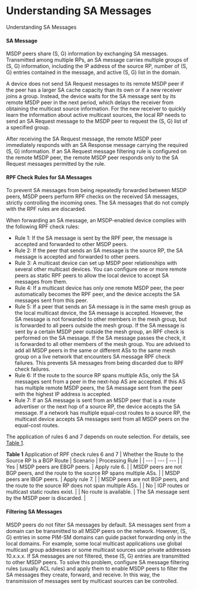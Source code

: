 Understanding SA Messages
=========================

Understanding SA Messages

#### SA Message

MSDP peers share (S, G) information by exchanging SA messages. Transmitted among multiple RPs, an SA message carries multiple groups of (S, G) information, including the IP address of the source RP, number of (S, G) entries contained in the message, and active (S, G) list in the domain.

A device does not send SA Request messages to its remote MSDP peer if the peer has a larger SA cache capacity than its own or if a new receiver joins a group. Instead, the device waits for the SA message sent by its remote MSDP peer in the next period, which delays the receiver from obtaining the multicast source information. For the new receiver to quickly learn the information about active multicast sources, the local RP needs to send an SA Request message to the MSDP peer to request the (S, G) list of a specified group.

After receiving the SA Request message, the remote MSDP peer immediately responds with an SA Response message carrying the required (S, G) information. If an SA Request message filtering rule is configured on the remote MSDP peer, the remote MSDP peer responds only to the SA Request messages permitted by the rule.


#### RPF Check Rules for SA Messages

To prevent SA messages from being repeatedly forwarded between MSDP peers, MSDP peers perform RPF checks on the received SA messages, strictly controlling the incoming ones. The SA messages that do not comply with the RPF rules are discarded.

When forwarding an SA message, an MSDP-enabled device complies with the following RPF check rules:

* Rule 1: If the SA message is sent by the RPF peer, the message is accepted and forwarded to other MSDP peers.
* Rule 2: If the peer that sends an SA message is the source RP, the SA message is accepted and forwarded to other peers.
* Rule 3: A multicast device can set up MSDP peer relationships with several other multicast devices. You can configure one or more remote peers as static RPF peers to allow the local device to accept SA messages from them.
* Rule 4: If a multicast device has only one remote MSDP peer, the peer automatically becomes the RPF peer, and the device accepts the SA messages sent from this peer.
* Rule 5: If a peer that sends an SA message is in the same mesh group as the local multicast device, the SA message is accepted. However, the SA message is not forwarded to other members in the mesh group, but is forwarded to all peers outside the mesh group. If the SA message is sent by a certain MSDP peer outside the mesh group, an RPF check is performed on the SA message. If the SA message passes the check, it is forwarded to all other members of the mesh group. You are advised to add all MSDP peers in the same or different ASs to the same mesh group on a live network that encounters SA message RPF check failures. This prevents SA messages from being discarded due to RPF check failures.
* Rule 6: If the route to the source RP spans multiple ASs, only the SA messages sent from a peer in the next-hop AS are accepted. If this AS has multiple remote MSDP peers, the SA message sent from the peer with the highest IP address is accepted.
* Rule 7: If an SA message is sent from an MSDP peer that is a route advertiser or the next hop of a source RP, the device accepts the SA message. If a network has multiple equal-cost routes to a source RP, the multicast device accepts SA messages sent from all MSDP peers on the equal-cost routes.

The application of rules 6 and 7 depends on route selection. For details, see [Table 1](#EN-US_CONCEPT_0000001130623928__table119671359191016).

**Table 1** Application of RPF check rules 6 and 7
| Whether the Route to the Source RP Is a BGP Route | Scenario | Processing Rule |
| --- | --- | --- |
| Yes | MSDP peers are EBGP peers. | Apply rule 6. |
| MSDP peers are not BGP peers, and the route to the source RP spans multiple ASs. |
| MSDP peers are IBGP peers. | Apply rule 7. |
| MSDP peers are not BGP peers, and the route to the source RP does not span multiple ASs. |
| No | IGP routes or multicast static routes exist. |
| No route is available. | The SA message sent by the MSDP peer is discarded. |



#### Filtering SA Messages

MSDP peers do not filter SA messages by default. SA messages sent from a domain can be transmitted to all MSDP peers on the network. However, (S, G) entries in some PIM-SM domains can guide packet forwarding only in the local domains. For example, some local multicast applications use global multicast group addresses or some multicast sources use private addresses 10.x.x.x. If SA messages are not filtered, these (S, G) entries are transmitted to other MSDP peers. To solve this problem, configure SA message filtering rules (usually ACL rules) and apply them to enable MSDP peers to filter the SA messages they create, forward, and receive. In this way, the transmission of messages sent by multicast sources can be controlled.